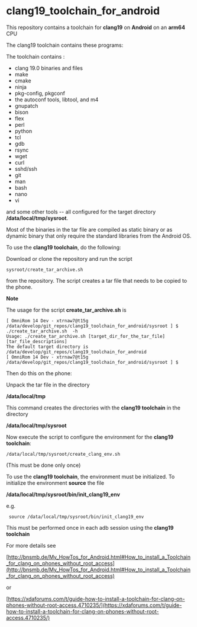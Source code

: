 # clang19_toolchain_for_android
This repository contains a toolchain for **clang19** on **Android** on an **arm64** CPU

The clang19 toolchain contains these programs:

The toolchain contains :

- clang 19.0 binaries and files
- make
- cmake
- ninja
- pkg-config, pkgconf
- the autoconf tools, libtool, and m4
- gnupatch
- bison
- flex
- perl
- python
- tcl
- gdb
- rsync
- wget
- curl
- sshd/ssh
- git
- man
- bash
- nano
- vi

and some other tools -- all configured for the target directory **/data/local/tmp/sysroot**.

Most of the binaries in the tar file are compiled as static binary or as dynamic binary that only require the standard libraries from the Android OS.


To use the **clang19 toolchain**, do the following:

Download or clone the repository and run the script 
```
sysroot/create_tar_archive.sh
```
from the repository. The script creates a tar file that needs to be copied to the phone.

**Note**

The usage for the script **create_tar_archive.sh** is
```
[ OmniRom 14 Dev - xtrnaw7@t15g /data/develop/git_repos/clang19_toolchain_for_android/sysroot ] $   ./create_tar_archive.sh  -h
Usage: ./create_tar_archive.sh [target_dir_for_the_tar_file] [tar_file_descriptions]
The default target directory is /data/develop/git_repos/clang19_toolchain_for_android
[ OmniRom 14 Dev - xtrnaw7@t15g /data/develop/git_repos/clang19_toolchain_for_android/sysroot ] $ 
```


Then do this on the phone:

Unpack the tar file in the directory

**/data/local/tmp**

This command creates the directories with the **clang19 toolchain** in the directory 

**/data/local/tmp/sysroot**


Now execute the script to configure the environment for the  **clang19 toolchain**:
```
/data/local/tmp/sysroot/create_clang_env.sh
```
(This must be done only once)

To use the  **clang19 toolchain**, the environment must be initialized.
To initialize the environment **source** the file

**/data/local/tmp/sysroot/bin/init_clang19_env**

e.g.
```
 source /data/local/tmp/sysroot/bin/init_clang19_env
```

This must be performed once in each adb session using the **clang19 toolchain**

For more details see 

[http://bnsmb.de/My_HowTos_for_Android.html#How_to_install_a_Toolchain_for_clang_on_phones_without_root_access](http://bnsmb.de/My_HowTos_for_Android.html#How_to_install_a_Toolchain_for_clang_on_phones_without_root_access)

or

[https://xdaforums.com/t/guide-how-to-install-a-toolchain-for-clang-on-phones-without-root-access.4710235/](https://xdaforums.com/t/guide-how-to-install-a-toolchain-for-clang-on-phones-without-root-access.4710235/)


